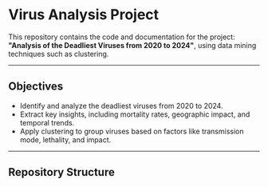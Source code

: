 # Virus Analysis Project

This repository contains the code and documentation for the project: **"Analysis of the Deadliest Viruses from 2020 to 2024"**, using data mining techniques such as clustering.

---

## **Objectives**
- Identify and analyze the deadliest viruses from 2020 to 2024.
- Extract key insights, including mortality rates, geographic impact, and temporal trends.
- Apply clustering to group viruses based on factors like transmission mode, lethality, and impact.

---

## **Repository Structure**
